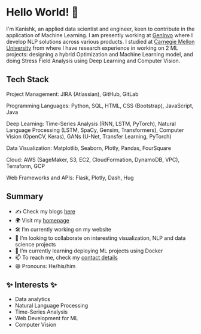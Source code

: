 # Hello World! 👋

I'm Kanishk, an applied data scientist and engineer, keen to contribute in the application of Machine Learning. I am presently working at [GenInvo](https://www.geninvo.com/) where I develop NLP solutions across various products. I studied at [Carnegie Mellon University](https://www.cmu.edu/) from where I have research experience in working on 2 ML projects: designing a hybrid Optimization and Machine Learning model, and doing Stress Field Analysis using Deep Learning and Computer Vision.

## Tech Stack

Project Management: JIRA (Atlassian), GitHub, GitLab

Programming Languages: Python, SQL, HTML, CSS (Bootstrap), JavaScript, Java

Deep Learning: Time-Series Analysis (RNN, LSTM, PyTorch), Natural Language Processing (LSTM, SpaCy, Gensim, Transformers), Computer Vision (OpenCV, Keras), GANs (U-Net, Transfer Learning, PyTorch)

Data Visualization: Matplotlib, Seaborn, Plotly, Pandas, FourSquare

Cloud: AWS (SageMaker, S3, EC2, CloudFormation, DynamoDB, VPC), Terraform, GCP

Web Frameworks and APIs: Flask, Plotly, Dash, Hug

## Summary
- ✍ Check my blogs [here](https://kanishkmair.com/)
- 🌍 Visit my [homepage](https://kmair.github.io/personal-website/)
- 🛠 I’m currently working on my website
- 👯 I’m looking to collaborate on interesting visualization, NLP and data science projects
- 🌱 I’m currently learning deploying ML projects using Docker
- 📫 To reach me, check my [contact details](https://kmair.github.io/personal-website/contact.html)
- 😄 Pronouns: He/his/him

## ✨ Interests ✨
- Data analytics
- Natural Language Processing
- Time-Series Analysis
- Web Development for ML
- Computer Vision
